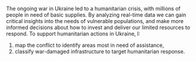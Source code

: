 The ongoing war in Ukraine led to a humanitarian crisis, with millions of people in need of basic supplies. By analyzing real-time data we can gain critical insights into the needs of vulnerable populations, and make more informed decisions about how to invest and deliver our limited resources to respond. 
To support humanitarian actions in Ukraine, I:
1) map the conflict to identify areas most in need of assistance,
2) classify war-damaged infrastructure to target humanitarian response.


